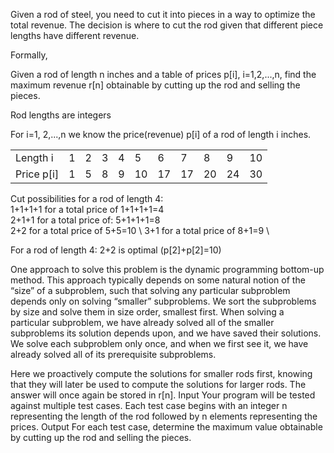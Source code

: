 Given a rod of steel, you need to cut it into pieces in a way to optimize the total revenue. The
decision is where to cut the rod given that different piece lengths have different revenue.

Formally,

Given a rod of length n inches and a table of prices p[i], i=1,2,...,n, find the maximum revenue
r[n] obtainable by cutting up the rod and selling the pieces.

Rod lengths are integers

For i=1, 2,...,n we know the price(revenue) p[i] of a rod of length i inches.

|            |   |   |   |   |    |    |    |    |    |    |
| ---------- |---|---|---|---|----|----|----|----|----|----|
| Length i   | 1 | 2 | 3 | 4 | 5  | 6  | 7  | 8  | 9  | 10 |
| Price p[i] | 1 | 5 | 8 | 9 | 10 | 17 | 17 | 20 | 24 | 30 |

Cut possibilities for a rod of length 4: \
1+1+1+1 for a total price of 1+1+1+1=4 \
2+1+1 for a total price of: 5+1+1+1=8 \
2+2 for a total price of 5+5=10 \ 
3+1 for a total price of 8+1=9 \

For a rod of length 4: 2+2 is optimal (p[2]+p[2]=10)

One approach to solve this problem is the dynamic programming bottom-up method. This
approach typically depends on some natural notion of the “size” of a subproblem, such that
solving any particular subproblem depends only on solving “smaller” subproblems. We sort the
subproblems by size and solve them in size order, smallest first. When solving a particular
subproblem, we have already solved all of the smaller subproblems its solution depends upon,
and we have saved their solutions. We solve each subproblem only once, and when we first see
it, we have already solved all of its prerequisite subproblems.

Here we proactively compute the solutions for smaller rods first, knowing that they will later be
used to compute the solutions for larger rods. The answer will once again be stored in r[n].
Input
Your program will be tested against multiple test cases. Each test case begins with an integer n
representing the length of the rod followed by n elements representing the prices.
Output
For each test case, determine the maximum value obtainable by cutting up the rod and selling
the pieces.
